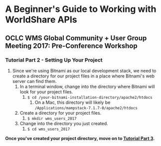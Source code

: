 # A Beginner's Guide to Working with WorldShare APIs
## OCLC WMS Global Community + User Group Meeting 2017: Pre-Conference Workshop
### Tutorial Part 2 - Setting Up Your Project

1. Since we're using Bitnami as our local development stack, we need to create a directory for our project files in a place where Bitnami's web server can find them.
	1. In a terminal window, change into the directory where Bitnami will look for your project files.
		1. `$ cd /your-bitnami-installation-directory/apache2/htdocs`
			1. On a Mac, this directory will likely be `/Applications/mampstack-7.1.7-0/apache2/htdocs`
	2. Create a directory for your project files.
		1. `$ mkdir wms_users_2017`
	3. Change into the directory you just created.
		1. `$ cd wms_users_2017`

**Once you've created your project directory, move on to [Tutorial Part 3](tutorial-03.md).**